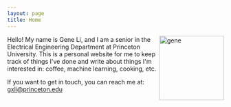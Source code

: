 ```yaml
---
layout: page
title: Home
---
```


<img style="float:right;" src="{{site.url}}/images/picme.jpg" width="150" alt="gene">

Hello! My name is Gene Li, and I am a senior in the Electrical Engineering Department at Princeton University. This is a personal website for me to keep track of things I've done and write about things I'm interested in: coffee, machine learning, cooking, etc.

If you want to get in touch, you can reach me at:
[gxli@princeton.edu](mailto:gxli@princeton.edu)


